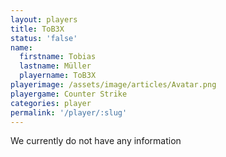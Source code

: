 ```yaml
---
layout: players
title: ToB3X
status: 'false'
name:
  firstname: Tobias
  lastname: Müller
  playername: ToB3X
playerimage: /assets/image/articles/Avatar.png
playergame: Counter Strike
categories: player
permalink: '/player/:slug'
---
```

We currently do not have any information
